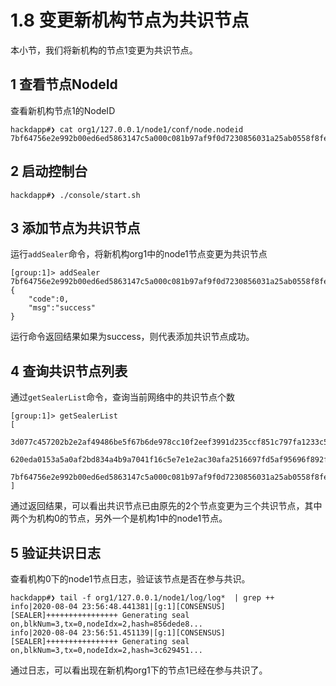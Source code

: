 # 1.8 变更新机构节点为共识节点

本小节，我们将新机构的节点1变更为共识节点。

## 1  查看节点NodeId

查看新机构节点1的NodeID

```
hackdapp#❯ cat org1/127.0.0.1/node1/conf/node.nodeid
7bf64756e2e992b00ed6ed5863147c5a000c081b97af9f0d7230856031a25ab0558f8fe905a48295442596b2e0fb0d955b6bfe4327bf4994c5eaf6c7385b0f5e
```

## 2 启动控制台

```
hackdapp#❯ ./console/start.sh
```

## 3 添加节点为共识节点

运行`addSealer`命令，将新机构org1中的node1节点变更为共识节点

```
[group:1]> addSealer 7bf64756e2e992b00ed6ed5863147c5a000c081b97af9f0d7230856031a25ab0558f8fe905a48295442596b2e0fb0d955b6bfe4327bf4994c5eaf6c7385b0f5e
{
    "code":0,
    "msg":"success"
}
```

运行命令返回结果如果为success，则代表添加共识节点成功。

## 4 查询共识节点列表

通过`getSealerList`命令，查询当前网络中的共识节点个数

```
[group:1]> getSealerList
[
    3d077c457202b2e2af49486be5f67b6de978cc10f2eef3991d235ccf851c797fa1233c5c5359d2ec35ba7d95359b53f7416914a8f6629a967255e9cf69074d5e,
    620eda0153a5a0af2bd834a4b9a7041f16c5e7e1e2ac30afa2516697fd5af95696f892f140d47f8acd1d9a9a40910b8fd30e34fd54913aa885dad464e316777d,
    7bf64756e2e992b00ed6ed5863147c5a000c081b97af9f0d7230856031a25ab0558f8fe905a48295442596b2e0fb0d955b6bfe4327bf4994c5eaf6c7385b0f5e
]
```

通过返回结果，可以看出共识节点已由原先的2个节点变更为三个共识节点，其中两个为机构0的节点，另外一个是机构1中的node1节点。

## 5 验证共识日志

查看机构0下的node1节点日志，验证该节点是否在参与共识。

```
hackdapp#❯ tail -f org1/127.0.0.1/node1/log/log*  | grep ++
info|2020-08-04 23:56:48.441381|[g:1][CONSENSUS][SEALER]++++++++++++++++ Generating seal on,blkNum=3,tx=0,nodeIdx=2,hash=856dede8...
info|2020-08-04 23:56:51.451139|[g:1][CONSENSUS][SEALER]++++++++++++++++ Generating seal on,blkNum=3,tx=0,nodeIdx=2,hash=3c629451...
```

通过日志，可以看出现在新机构org1下的节点1已经在参与共识了。

